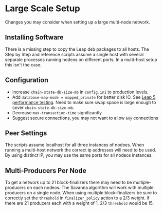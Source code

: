 # Large Scale Setup

Changes you may consider when setting up a large multi-node network.

## Installing Software
There is a missing step to copy the Leap deb packages to all hosts. The Step by Step and reference scripts assume a single host with several separate processes running nodeos on different ports. In a multi-host setup this isn't the case.

## Configuration
- Increase `chain-state-db-size-mb` in `config.ini` to production levels.
- Add `database-map-mode = mapped_private` for better disk IO. See [Leap 5 performance testing](https://eosnetwork.com/blog/leap-5-performance-testing/). Need to make sure swap space is large enough to cover `chain-state-db-size-mb`.
- Decrease `max-transaction-time` significantly
- Suggest secure connections, you may not want to allow `any` connections

## Peer Settings
The scripts assume localhost for all three instances of nodoes. When running a multi-host network the correct ip addresses will need to be used. By using distinct IP, you may use the same ports for all nodeos instances.

## Multi-Producers Per Node
To get a network up to 21 block-finalizers there may need to be multiple-producers on each nodeos. The Savanna algorithm will work with multiple producers on a single node. When using multiple block-finalizers be sure to correctly set the `threshold` in `finalizer_policy` action to a 2/3 weight. If there are 21 producers each with a weight of 1, 2/3 `threshold` would be 15.
